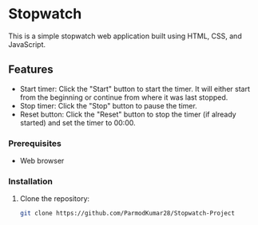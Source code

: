 # Stopwatch
This is a simple stopwatch web application built using HTML, CSS, and JavaScript.

## Features

- Start timer: Click the "Start" button to start the timer. It will either start from the beginning or continue from where it was last stopped.
- Stop timer: Click the "Stop" button to pause the timer.
- Reset button: Click the "Reset" button to stop the timer (if already started) and set the timer to 00:00.

### Prerequisites

- Web browser

### Installation

1. Clone the repository:

   ```bash
   git clone https://github.com/ParmodKumar28/Stopwatch-Project
